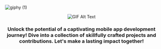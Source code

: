 ![giphy (1)](https://github.com/MCHTSEN/MCHTSEN/assets/77075747/d15dc589-4331-44c3-b816-702cdd16ec5b)
<div align="center">
    <img src="https://github.com/MCHTSEN/MCHTSEN/assets/77075747/d15dc589-4331-44c3-b816-702cdd16ec5b" alt="GIF Alt Text">
</div>

<h3 align="center">Unlock the potential of a captivating mobile app development journey! Dive into a collection of skillfully crafted projects and contributions. Let's make a lasting impact together!</h1>
